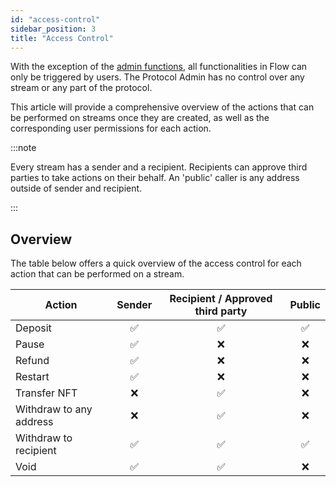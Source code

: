 ```yaml
---
id: "access-control"
sidebar_position: 3
title: "Access Control"
---
```


With the exception of the [admin functions](/concepts/governance#flow), all functionalities in Flow can only be
triggered by users. The Protocol Admin has no control over any stream or any part of the protocol.

This article will provide a comprehensive overview of the actions that can be performed on streams once they are
created, as well as the corresponding user permissions for each action.

:::note

Every stream has a sender and a recipient. Recipients can approve third parties to take actions on their behalf. An
'public' caller is any address outside of sender and recipient.

:::

## Overview

The table below offers a quick overview of the access control for each action that can be performed on a stream.

| Action                  | Sender | Recipient / Approved third party | Public |
| ----------------------- | :----: | :------------------------------: | :----: |
| Deposit                 |   ✅   |                ✅                |   ✅   |
| Pause                   |   ✅   |                ❌                |   ❌   |
| Refund                  |   ✅   |                ❌                |   ❌   |
| Restart                 |   ✅   |                ❌                |   ❌   |
| Transfer NFT            |   ❌   |                ✅                |   ❌   |
| Withdraw to any address |   ❌   |                ✅                |   ❌   |
| Withdraw to recipient   |   ✅   |                ✅                |   ✅   |
| Void                    |   ✅   |                ✅                |   ❌   |
